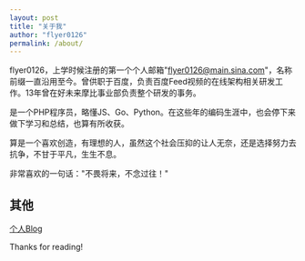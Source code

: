 ```yaml
---
layout: post
title: "关于我"
author: "flyer0126"
permalink: /about/
---
```


flyer0126，上学时候注册的第一个个人邮箱"flyer0126@main.sina.com"，名称前缀一直沿用至今。曾供职于百度，负责百度Feed视频的在线架构相关研发工作。13年曾在好未来摩比事业部负责整个研发的事务。

是一个PHP程序员，略懂JS、Go、Python。在这些年的编码生涯中，也会停下来做下学习和总结，也算有所收获。

算是一个喜欢创造，有理想的人，虽然这个社会压抑的让人无奈，还是选择努力去抗争，不甘于平凡，生生不息。

非常喜欢的一句话："不畏将来，不念过往！"

## 其他
[个人Blog](http://flyer0126.iteye.com/)

Thanks for reading!
